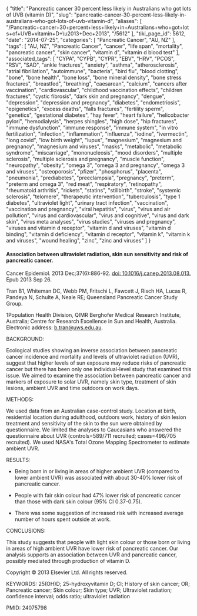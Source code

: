 {
    "title": "Pancreatic cancer 30 percent less likely in Australians who got lots of UVB (vitamin D)",
    "slug": "pancreatic-cancer-30-percent-less-likely-in-australians-who-got-lots-of-uvb-vitamin-d",
    "aliases": [
        "/Pancreatic+cancer+30+percent+less+likely+in+Australians+who+got+lots+of+UVB+vitamin+D+\u2013+Dec+2013",
        "/5612"
    ],
    "tiki_page_id": 5612,
    "date": "2014-07-25",
    "categories": [
        "Pancreatic Cancer",
        "AU, NZ"
    ],
    "tags": [
        "AU, NZ",
        "Pancreatic Cancer",
        "cancer",
        "life span",
        "mortality",
        "pancreatic cancer",
        "skin cancer",
        "vitamin d",
        "vitamin d blood test"
    ],
    "associated_tags": [
        "CYPA",
        "CYPB",
        "CYPR",
        "EBV",
        "HRV",
        "PCOS",
        "RSV",
        "SAD",
        "ankle fractures",
        "anxiety",
        "asthma",
        "atherosclerosis",
        "atrial fibrillation",
        "autoimmune",
        "bacteria",
        "bird flu",
        "blood clotting",
        "bone",
        "bone health",
        "bone loss",
        "bone mineral density",
        "bone stress fractures",
        "breastfed",
        "breathing",
        "caesarean",
        "calcium",
        "cancers after vaccination",
        "cardiovascular",
        "childhood vaccination effects",
        "children fractures",
        "cystic fibrosis",
        "dark skin and pregnancy",
        "dengue",
        "depression",
        "depression and pregnancy",
        "diabetes",
        "endometriosis",
        "epigenetics",
        "excess deaths",
        "falls fractures",
        "fertility sperm",
        "genetics",
        "gestational diabetes",
        "hay fever",
        "heart failure",
        "helicobacter pylori",
        "hemodialysis",
        "herpes shingles",
        "high dose",
        "hip fractures",
        "immune dysfunction",
        "immune response",
        "immune system",
        "in vitro fertilization",
        "infection",
        "inflammation",
        "influenza",
        "iodine",
        "ivermectin",
        "long covid",
        "low birth weight",
        "lupus",
        "magnesium",
        "magnesium and pregnancy",
        "magnesium and viruses",
        "masks",
        "metabolic",
        "metabolic syndrome",
        "miscarriage",
        "mononucleosis",
        "mood disorders",
        "multiple sclerosis",
        "multiple sclerosis and pregnancy",
        "muscle function",
        "neuropathy",
        "obesity",
        "omega 3",
        "omega 3 and pregnancy",
        "omega 3 and viruses",
        "osteoporosis",
        "pfizer",
        "phosphorus",
        "placenta",
        "pneumonia",
        "prediabetes",
        "preeclampsia",
        "pregnancy",
        "preterm",
        "preterm and omega 3",
        "red meat",
        "respiratory",
        "retinopathy",
        "rheumatoid arthritis",
        "rickets",
        "statins",
        "stillbirth",
        "stroke",
        "systemic sclerosis",
        "telomere",
        "therapeutic intervention",
        "tuberculosis",
        "type 1 diabetes",
        "ultraviolet light",
        "urinary tract infection",
        "vaccination",
        "vaccination and pregnancy",
        "viral hepatitis",
        "virus",
        "virus and air pollution",
        "virus and cardiovascular",
        "virus and cognitive",
        "virus and dark skin",
        "virus meta analyses",
        "virus studies",
        "viruses and pregnancy",
        "viruses and vitamin d receptor",
        "vitamin d and viruses",
        "vitamin d binding",
        "vitamin d deficiency",
        "vitamin d receptor",
        "vitamin k",
        "vitamin k and viruses",
        "wound healing",
        "zinc",
        "zinc and viruses"
    ]
}


#### Association between ultraviolet radiation, skin sun sensitivity and risk of pancreatic cancer.

Cancer Epidemiol. 2013 Dec;37(6):886-92. [doi: 10.1016/j.canep.2013.08.013.](https://doi.org/10.1016/j.canep.2013.08.013.) Epub 2013 Sep 26.

Tran B1, Whiteman DC, Webb PM, Fritschi L, Fawcett J, Risch HA, Lucas R, Pandeya N, Schulte A, Neale RE; Queensland Pancreatic Cancer Study Group.

1Population Health Division, QIMR Berghofer Medical Research Institute, Australia; Centre for Research Excellence in Sun and Health, Australia. Electronic address: b.tran@uws.edu.au.

BACKGROUND:

Ecological studies showing an inverse association between pancreatic cancer incidence and mortality and levels of ultraviolet radiation (UVR), suggest that higher levels of sun exposure may reduce risks of pancreatic cancer but there has been only one individual-level study that examined this issue. We aimed to examine the association between pancreatic cancer and markers of exposure to solar UVR, namely skin type, treatment of skin lesions, ambient UVR and time outdoors on work days.

METHODS:

We used data from an Australian case-control study. Location at birth, residential location during adulthood, outdoors work, history of skin lesion treatment and sensitivity of the skin to the sun were obtained by questionnaire. We limited the analyses to Caucasians who answered the questionnaire about UVR (controls=589/711 recruited; cases=496/705 recruited). We used NASA's Total Ozone Mapping Spectrometer to estimate ambient UVR.

RESULTS:

* Being born in or living in areas of higher ambient UVR (compared to lower ambient UVR) was associated with about 30-40% lower risk of pancreatic cancer. 

* People with fair skin colour had 47% lower risk of pancreatic cancer than those with dark skin colour (95% CI 0.37-0.75). 

* There was some suggestion of increased risk with increased average number of hours spent outside at work.

CONCLUSIONS:

This study suggests that people with light skin colour or those born or living in areas of high ambient UVR have lower risk of pancreatic cancer. Our analysis supports an association between UVR and pancreatic cancer, possibly mediated through production of vitamin D.

Copyright © 2013 Elsevier Ltd. All rights reserved.

KEYWORDS: 25(OH)D; 25-hydroxyvitamin D; CI; History of skin cancer; OR; Pancreatic cancer; Skin colour; Skin type; UVR; Ultraviolet radiation; confidence interval; odds ratio; ultraviolet radiation

PMID: 24075798